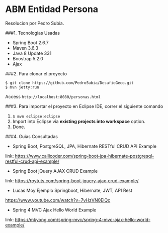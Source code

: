 ABM Entidad Persona
===============================
Resolucion por Pedro Subia.

###1. Tecnologias Usadas
* Spring Boot 2.6.7
* Maven 3.6.3
* Java 8 Update 331
* Boostrap 5.2.0
* Ajax

###2. Para clonar el proyecto
```shell
$ git clone https://github.com/PedroSubia/DesafioGeco.git
$ mvn jetty:run
```
Access ```http://localhost:8080/personas.html```

###3. Para importar el proyecto en Eclipse IDE, correr el siguiente comando
1. ```$ mvn eclipse:eclipse```
2. Import into Eclipse via **existing projects into workspace** option.
3. Done.

###4. Guias Consultadas
* Spring Boot, PostgreSQL, JPA, Hibernate RESTful CRUD API Example 

link: https://www.callicoder.com/spring-boot-jpa-hibernate-postgresql-restful-crud-api-example/ 

* Spring Boot jQuery AJAX CRUD Example 

link: https://roytuts.com/spring-boot-jquery-ajax-crud-example/

* Lucas Moy Ejemplo Springboot, Hibernate, JWT, API Rest 

https://www.youtube.com/watch?v=7vHzVN0EiQc

* Spring 4 MVC Ajax Hello World Example 

link: https://mkyong.com/spring-mvc/spring-4-mvc-ajax-hello-world-example/
